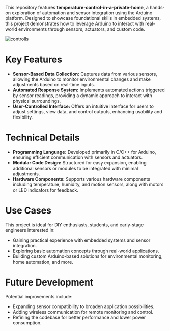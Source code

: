 This repository features **temperature-control-in-a-private-home**, a hands-on exploration of automation and sensor integration using the Arduino platform. Designed to showcase foundational skills in embedded systems, this project demonstrates how to leverage Arduino to interact with real-world environments through sensors, actuators, and custom code.

![controlls](https://github.com/user-attachments/assets/3d806de9-75ee-4635-999f-636928de272f)
# Key Features
- **Sensor-Based Data Collection:** Captures data from various sensors, allowing the Arduino to monitor environmental changes and make adjustments based on real-time inputs.
- **Automated Response System:** Implements automated actions triggered by sensor readings, providing a dynamic approach to interact with physical surroundings.
- **User-Controlled Interface:** Offers an intuitive interface for users to adjust settings, view data, and control outputs, enhancing usability and flexibility.

# Technical Details
- **Programming Language:** Developed primarily in C/C++ for Arduino, ensuring efficient communication with sensors and actuators.
- **Modular Code Design:** Structured for easy expansion, enabling additional sensors or modules to be integrated with minimal adjustments.
- **Hardware Components:** Supports various hardware components including temperature, humidity, and motion sensors, along with motors or LED indicators for feedback.

# Use Cases
This project is ideal for DIY enthusiasts, students, and early-stage engineers interested in:
- Gaining practical experience with embedded systems and sensor integration.
- Exploring basic automation concepts through real-world applications.
- Building custom Arduino-based solutions for environmental monitoring, home automation, and more.

# Future Development
Potential improvements include:
- Expanding sensor compatibility to broaden application possibilities.
- Adding wireless communication for remote monitoring and control.
- Refining the codebase for better performance and lower power consumption.
